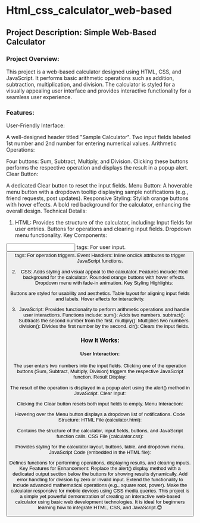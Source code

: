 # Html_css_calculator_web-based
## Project Description: Simple Web-Based Calculator
### Project Overview:
This project is a web-based calculator designed using HTML, CSS, and JavaScript. It performs basic arithmetic operations such as addition, subtraction, multiplication, and division. The calculator is styled for a visually appealing user interface and provides interactive functionality for a seamless user experience.

### Features:
User-Friendly Interface:

A well-designed header titled "Sample Calculator".
Two input fields labeled 1st number and 2nd number for entering numerical values.
Arithmetic Operations:

Four buttons: Sum, Subtract, Multiply, and Division.
Clicking these buttons performs the respective operation and displays the result in a popup alert.
Clear Button:

A dedicated Clear button to reset the input fields.
Menu Button:
A hoverable menu button with a dropdown tooltip displaying sample notifications (e.g., friend requests, post updates).
Responsive Styling:
Stylish orange buttons with hover effects.
A bold red background for the calculator, enhancing the overall design.
Technical Details:
1) HTML:
Provides the structure of the calculator, including:
Input fields for user entries.
Buttons for operations and clearing input fields.
Dropdown menu functionality.
Key Components:

<input> tags: For user input.
<button> tags: For operation triggers.
Event Handlers: Inline onclick attributes to trigger JavaScript functions.

2) CSS:
Adds styling and visual appeal to the calculator.
Features include:
Red background for the calculator.
Rounded orange buttons with hover effects.
Dropdown menu with fade-in animation.
Key Styling Highlights:

Buttons are styled for usability and aesthetics.
Table layout for aligning input fields and labels.
Hover effects for interactivity.

3) JavaScript:
Provides functionality to perform arithmetic operations and handle user interactions.
Functions include:
sum(): Adds two numbers.
subtract(): Subtracts the second number from the first.
multiply(): Multiplies two numbers.
division(): Divides the first number by the second.
clr(): Clears the input fields.

### How It Works:
#### User Interaction:
The user enters two numbers into the input fields.
Clicking one of the operation buttons (Sum, Subtract, Multiply, Division) triggers the respective JavaScript function.
Result Display:

The result of the operation is displayed in a popup alert using the alert() method in JavaScript.
Clear Input:

Clicking the Clear button resets both input fields to empty.
Menu Interaction:

Hovering over the Menu button displays a dropdown list of notifications.
Code Structure:
HTML File (calculator.html):

Contains the structure of the calculator, input fields, buttons, and JavaScript function calls.
CSS File (calculator.css):

Provides styling for the calculator layout, buttons, table, and dropdown menu.
JavaScript Code (embedded in the HTML file):

Defines functions for performing operations, displaying results, and clearing inputs.
Key Features for Enhancement:
Replace the alert() display method with a dedicated output section below the buttons for showing results dynamically.
Add error handling for division by zero or invalid input.
Extend the functionality to include advanced mathematical operations (e.g., square root, power).
Make the calculator responsive for mobile devices using CSS media queries.
This project is a simple yet powerful demonstration of creating an interactive web-based calculator using basic web development technologies. It is ideal for beginners learning how to integrate HTML, CSS, and JavaScript.😊​
